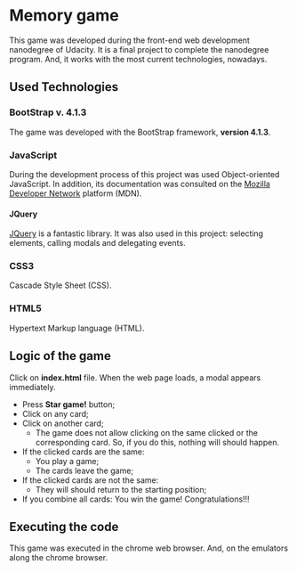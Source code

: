 # Memory game
This game was developed during the front-end web development nanodegree of Udacity. It is a final project to complete the nanodegree program. And, it works with the most current technologies, nowadays.

## Used Technologies
### BootStrap v. 4.1.3
The game was developed with the BootStrap framework, **version 4.1.3**.

### JavaScript
During the development process of this project was used Object-oriented JavaScript. In addition, its documentation was consulted on the [Mozilla Developer Network](https://developer.mozilla.org/pt-BR/) platform (MDN).

#### JQuery
[JQuery](https://jquery.com/) is a fantastic library. It was also used in this project: selecting elements, calling modals and  delegating events.

### CSS3
Cascade Style Sheet (CSS).

### HTML5
Hypertext Markup language (HTML).

## Logic of the game
Click on **index.html** file. When the web page loads, a modal appears immediately.
* Press **Star game!** button;
* Click on any card;
* Click on another card;
	* The game does not allow clicking on the same clicked or the corresponding card. So, if you do this, nothing will should happen.
* If the clicked cards are the same:
	* You play a game;
	* The cards leave the game;
* If the clicked cards are not the same:
	* They will should return to the starting position;
* If you combine all cards: You win the game! Congratulations!!!

## Executing the code
This game was executed in the chrome web browser. And, on the emulators along the chrome browser.